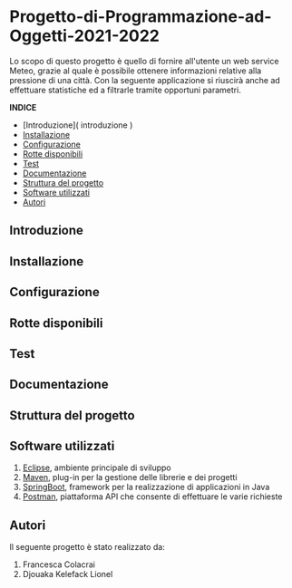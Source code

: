 # Progetto-di-Programmazione-ad-Oggetti-2021-2022

Lo scopo di questo progetto è quello di fornire all'utente un web service Meteo, grazie al quale è possibile ottenere informazioni relative alla pressione di
una città. Con la seguente applicazione si riuscirà anche ad effettuare statistiche ed a filtrarle tramite opportuni parametri.

**INDICE**

* [Introduzione](<a> introduzione <a>)
* [Installazione]()
* [Configurazione]()
* [Rotte disponibili]()
* [Test]()
* [Documentazione]()
* [Struttura del progetto]()
* [Software utilizzati]()
* [Autori]()

## Introduzione 

## Installazione

## Configurazione 

## Rotte disponibili

## Test

## Documentazione

## Struttura del progetto

## Software utilizzati
1. [Eclipse](https://www.eclipse.org/downloads/), ambiente principale di sviluppo
2. [Maven](https://maven.apache.org/), plug-in per la gestione delle librerie e dei progetti
3. [SpringBoot](https://spring.io/projects/spring-boot), framework per la realizzazione di applicazioni in Java
4. [Postman](https://www.postman.com/), piattaforma API che consente di effettuare le varie richieste

## Autori
Il seguente progetto è stato realizzato da:
1. Francesca Colacrai
2. Djouaka Kelefack Lionel
